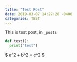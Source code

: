 ```yaml
---
title: "Test Post"
date: 2019-03-07 14:27:28 -0400
categories: TEST
---
```


This is test post, in `_posts`

```python
def test():
  print("test")
```

$ a^2 + b^2 = c^2 $

